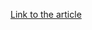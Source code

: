 [Link to the article](https://www.cert.si/en/first-technical-colloquium-ljubljana-2019-info-guide/)
